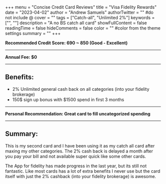 +++
menu = "Concise Credit Card Reviews"
title = "Visa Fidelity Rewards"
date = "2023-04-02"
author = "Andrew Samuels"
authorTwitter = "" #do not include @
cover = ""
tags = ["Catch-all", "Unlimited 2%"]
keywords = ["", ""]
description = "A no BS catch all card"
showFullContent = false
readingTime = false
hideComments = false
color = "" #color from the theme settings
summary = ""
+++

**Recommended Credit Score: 690 ~ 850 (Good - Excellent)**

---

**Annual Fee: $0**

---

## Benefits:
- 2% Unlimited general cash back on all categories (into your fidelity brokerage)
- 150$ sign up bonus with $1500 spend in first 3 months

---

**Personal Recommendation: Great card to fill uncategorized spending**

---

## Summary:
This is my second card and I have been using it as my catch all card after maxing my other categories. The 2% cash back is delayed a month after you pay your bill and not available super quick like some other cards. 

The App for fidelity has made progress in the last year, but its still not fantastic. Like most cards has a lot of extra benefits I never use but the card itself with just the 2% cashback (into your fidelity brokerage) is awesome.